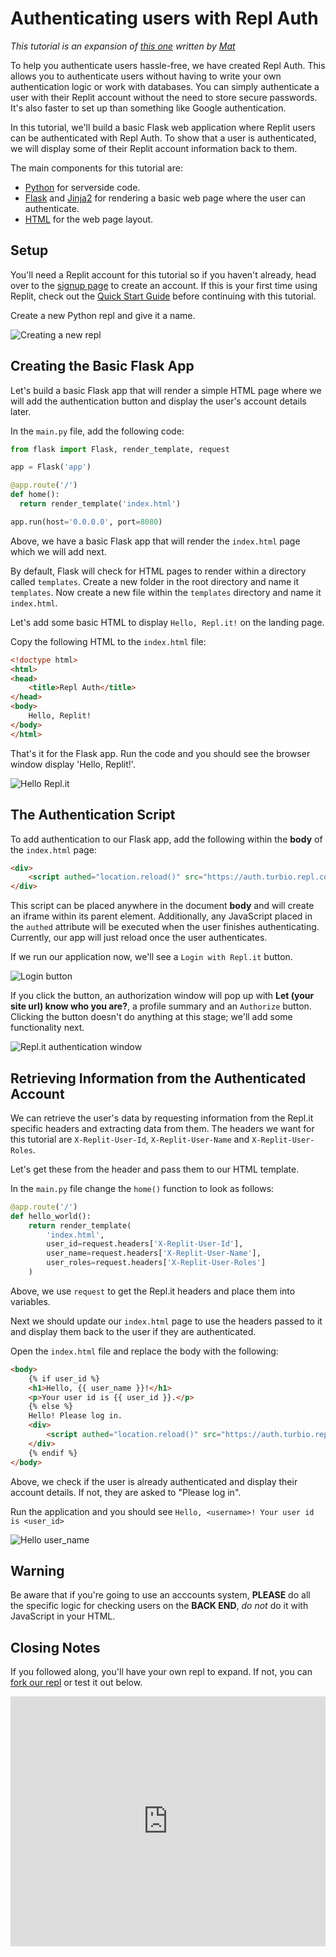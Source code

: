 # Authenticating users with Repl Auth

*This tutorial is an expansion of [this one](https://replit.com/talk/learn/Authenticating-users-with-Replit-Auth/23460) written by [Mat](https://replit.com/@mat1)*

To help you authenticate users hassle-free, we have created Repl Auth. This allows you to authenticate users without having to write your own authentication logic or work with databases. You can simply authenticate a user with their Replit account without the need to store secure passwords. It's also faster to set up than something like Google authentication.

In this tutorial, we'll build a basic Flask web application where Replit users can be authenticated with Repl Auth. To show that a user is authenticated, we will display some of their Replit account information back to them.

The main components for this tutorial are:
- [Python](https://www.python.org/doc/) for serverside code.
- [Flask](https://flask.palletsprojects.com/en/1.1.x/) and [Jinja2](https://jinja.palletsprojects.com/) for rendering a basic web page where the user can authenticate.
- [HTML](https://www.w3schools.com/html/html_intro.asp) for the web page layout. 

## Setup

You'll need a Replit account for this tutorial so if you haven't already, head over to the [signup page](https://replit.com/signup) to create an account. If this is your first time using Replit, check out the [Quick Start Guide](https://docs.replit.com/repls/quick-start) before continuing with this tutorial.

Create a new Python repl and give it a name. 

![Creating a new repl](/images/repls/repl-auth/create-repl.png)

## Creating the Basic Flask App

Let's build a basic Flask app that will render a simple HTML page where we will add the authentication button and display the user's account details later.

In the `main.py` file, add the following code: 

```python
from flask import Flask, render_template, request

app = Flask('app')

@app.route('/')
def home():
  return render_template('index.html')

app.run(host='0.0.0.0', port=8080)
```

Above, we have a basic Flask app that will render the `index.html` page which we will add next.

By default, Flask will check for HTML pages to render within a directory called `templates`. Create a new folder in the root directory and name it `templates`. Now create a new file within the `templates` directory and name it `index.html`.

Let's add some basic HTML to display `Hello, Repl.it!` on the landing page.

Copy the following HTML to the `index.html` file:

```html
<!doctype html>
<html>
<head>
	<title>Repl Auth</title>
</head>
<body>
	Hello, Replit!
</body>
</html>
```

That's it for the Flask app. Run the code and you should see the browser window display 'Hello, Replit!'.

![Hello Repl.it](/images/repls/repl-auth/hello-replit.png)

## The Authentication Script 

To add authentication to our Flask app, add the following within the **body** of the `index.html` page:

```html
<div>
	<script authed="location.reload()" src="https://auth.turbio.repl.co/script.js"></script>
</div>
```

This script can be placed anywhere in the document **body** and will create an iframe within its parent element. Additionally, any JavaScript placed in the `authed` attribute will be executed when the user finishes authenticating. Currently, our app will just reload once the user authenticates. 

If we run our application now, we'll see a `Login with Repl.it` button. 

![Login button](/images/repls/repl-auth/login-button.png)

If you click the button, an authorization window will pop up with **Let (your site url) know who you are?**, a profile summary and an `Authorize` button. Clicking the button doesn't do anything at this stage; we'll add some functionality next. 

![Repl.it authentication window](/images/repls/repl-auth/authentication-window.png)

## Retrieving Information from the Authenticated Account

We can retrieve the user's data by requesting information from the Repl.it specific headers and extracting data from them. The headers we want for this tutorial are `X-Replit-User-Id`, `X-Replit-User-Name` and `X-Replit-User-Roles`.

Let's get these from the header and pass them to our HTML template. 

In the `main.py` file change the `home()` function to look as follows:

```python
@app.route('/')
def hello_world():
	return render_template(
		'index.html',
		user_id=request.headers['X-Replit-User-Id'],
		user_name=request.headers['X-Replit-User-Name'],
		user_roles=request.headers['X-Replit-User-Roles']
	)
```

Above, we use `request` to get the Repl.it headers and place them into variables.

Next we should update our `index.html` page to use the headers passed to it and display them back to the user if they are authenticated. 

Open the `index.html` file and replace the body with the following:

```html
<body>
	{% if user_id %}
	<h1>Hello, {{ user_name }}!</h1>
	<p>Your user id is {{ user_id }}.</p>
	{% else %}
	Hello! Please log in.
	<div>
		<script authed="location.reload()" src="https://auth.turbio.repl.co/script.js"></script>
	</div>
	{% endif %}
</body>
```

Above, we check if the user is already authenticated and display their account details. If not, they are asked to "Please log in".

Run the application and you should see `Hello, <username>! Your user id is <user_id>`

![Hello user_name](/images/repls/repl-auth/hello-username.png)

## Warning 

Be aware that if you're going to use an acccounts system, **PLEASE** do all the specific logic for checking users on the **BACK END**, *do not* do it with JavaScript in your HTML.

## Closing Notes

If you followed along, you'll have your own repl to expand. If not, you can [fork our repl](https://repl.it/@ritza/replit-auth) or test it out below.

<iframe height="400px" width="100%" src="https://repl.it/@ritza/replit-auth?lite=true" scrolling="no" frameborder="no" allowtransparency="true" allowfullscreen="true" sandbox="allow-forms allow-pointer-lock allow-popups allow-same-origin allow-scripts allow-modals"></iframe>

